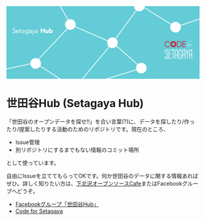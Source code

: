![cover](image.png)

# 世田谷Hub (Setagaya Hub)

「世田谷のオープンデータを探せ!!」を合い言葉(?)に、データを探したり/作ったり/提案したりする活動のためのリポジトリです。現在のところ、

- Issue管理
- 別リポジトリにするまでもない情報のコミット場所

として使っています。

自由にIssueを立ててもらってOKです。何か世田谷のデータに関する情報あればぜひ。詳しく知りたい方は、[下北沢オープンソースCafe](http://www.osscafe.net/)またはFacebookグループへどうぞ。

- [Facebookグループ「世田谷Hub」](https://www.facebook.com/groups/setagaya.hub/)
- [Code for Setagaya](https://www.facebook.com/codeforsetagaya)
